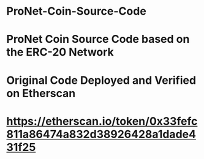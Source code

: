 # ProNet-Coin-Source-Code

# ProNet Coin Source Code based on the ERC-20 Network

# Original Code Deployed and Verified on Etherscan

# https://etherscan.io/token/0x33fefc811a86474a832d38926428a1dade431f25
